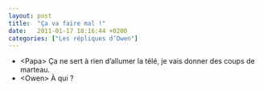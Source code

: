 ```yaml
---
layout: post
title:  "Ça va faire mal !"
date:   2011-01-17 18:16:44 +0200
categories: ["Les répliques d’Owen"]
---
```


-   \<Papa\> Ça ne sert à rien d’allumer la télé, je vais donner des coups de marteau.
-   \<Owen\> À qui ?
